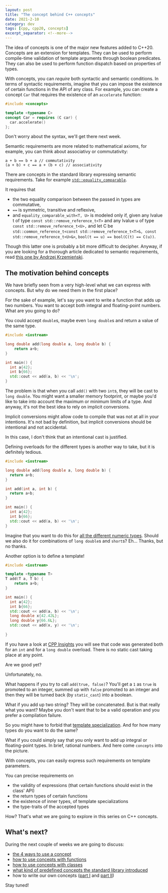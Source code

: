 ```yaml
---
layout: post
title: "The concept behind C++ concepts"
date: 2021-2-10
category: dev
tags: [cpp, cpp20, concepts]
excerpt_separator: <!--more-->
---
```

The idea of concepts is one of the major new features added to C++20. Concepts are an extension for templates. They can be used to perform compile-time validation of template arguments through boolean predicates. They can also be used to perform function dispatch based on properties of types.
<!--more-->

With concepts, you can *require* both syntactic and semantic conditions. In terms of syntactic requirements, imagine that you can impose the existence of certain functions in the API of any class. For example, you can create a concept `Car` that requires the existence of an `accelerate` function:

```cpp
#include <concepts>

template <typename C>
concept Car = requires (C car) {
  car.accelerate()
};
```

Don't worry about the syntax, we'll get there next week.

Semantic requirements are more related to mathematical axioms, for example, you can think about associativy or commutativity:

```
a + b == b + a // commutativity
(a + b) + c == a + (b + c) // associativity
```
There are concepts in the standard library expressing semantic requirements. Take for example [`std::equality_comparable`](https://en.cppreference.com/w/cpp/concepts/equality_comparable).

It requires that 
- the two equality comparison between the passed in types are commutative,
- `==` is symmetric, transitive and reflexive, 
- and `equality_comparable_with<T, U>` is modeled only if, given any lvalue t of type `const std::remove_reference_t<T>` and any lvalue u of type `const std::remove_reference_t<U>,` and let C be `std::common_reference_t<const std::remove_reference_t<T>&, const std::remove_reference_t<U>&>`, `bool(t == u) == bool(C(t) == C(u))`.

Though this latter one is probably a bit more difficult to decipher. Anyway, if you are looking for a thorough article dedicated to semantic requirements, read [this one by Andrzej Krzemieński](https://akrzemi1.wordpress.com/2020/10/26/semantic-requirements-in-concepts/).

## The motivation behind concepts

We have briefly seen from a very high-level what we can express with concepts. But why do we need them in the first place?

For the sake of example, let's say you want to write a function that adds up two numbers. You want to accept both integral and floating-point numbers. What are you going to do?

You could accept `double`s, maybe even `long double`s and return a value of the same type. 

```cpp
#include <iostream>

long double add(long double a, long double b) {
    return a+b;
}

int main() {
  int a{42};
  int b{66};
  std::cout << add(a, b) << '\n';
}
```

The problem is that when you call `add()` with two `int`s, they will be cast to `long double`. You might want a smaller memory footprint, or maybe you'd like to take into account the maximum or minimum limits of a type. And anyway, it's not the best idea to rely on implicit conversions. 

Implicit conversions might allow code to compile that was not at all in your intentions. It's not bad by definition, but implicit conversions should be intentional and not accidental.

In this case, I don't think that an intentional cast is justified.

Defining overloads for the different types is another way to take, but it is definitely tedious.

```cpp
#include <iostream>

long double add(long double a, long double b) {
  return a+b;
}

int add(int a, int b) {
  return a+b;
}

int main() {
  int a{42};
  int b{66};
  std::cout << add(a, b) << '\n';
}
```
Imagine that you want to do this for [all the different numeric types](https://en.cppreference.com/w/cpp/language/types). Should we also do it for combinations of `long double`s and `short`s? Eh... Thanks, but no thanks.

Another option is to define a template!

```cpp
#include <iostream>

template <typename T>
T add(T a, T b) {
    return a+b;
}

int main() {
  int a{42};
  int b{66};
  std::cout << add(a, b) << '\n';
  long double x{42.42L};
  long double y{66.6L};
  std::cout << add(x, y) << '\n';
  
}
```
If you have a look at [CPP Insights](https://cppinsights.io/lnk?code=I2luY2x1ZGUgPGlvc3RyZWFtPgoKdGVtcGxhdGUgPHR5cGVuYW1lIFQ+ClQgYWRkKFQgYSwgVCBiKSB7CiAgICByZXR1cm4gYStiOwp9CgppbnQgbWFpbigpIHsKICBpbnQgYXs0Mn07CiAgaW50IGJ7NjZ9OwogIHN0ZDo6Y291dCA8PCBhZGQoYSwgYikgPDwgJ1xuJzsKICBsb25nIGRvdWJsZSB4ezQyLjQyTH07CiAgbG9uZyBkb3VibGUgeXs2Ni42TH07CiAgc3RkOjpjb3V0IDw8IGFkZCh4LCB5KSA8PCAnXG4nOwogIAp9Cg==&insightsOptions=cpp17&std=cpp17&rev=1.0) you will see that code was generated both for an `int` and for a `long double` overload. There is no static cast taking place at any point.

Are we good yet?

Unfortunately, no.

What happens if you try to call `add(true, false)`? You'll get a `1` as `true` is promoted to an integer, summed up with `false` promoted to an integer and then they will be turned back (by `static_cast`) into a boolean.

What if you add up two string? They will be concatenated. But is that really what you want? Maybe you don't want that to be a valid operation and you prefer a compilation failure.

So you might have to forbid that [template specialization](https://dev.to/pgradot/forbid-a-particular-specialization-of-a-template-4348). And for how many types do you want to do the same?

What if you could simply say that you only want to add up integral or floating-point types. In brief, rational numbers. And here come `concepts` into the picture.

With concepts, you can easily express such requirements on template parameters.

You can precise requirements on
- the validity of expressions (that certain functions should exist in the class' API)
- the return types of certain functions
- the existence of inner types, of template specializations
- the type-traits of the accepted types

How? That's what we are going to explore in this series on C++ concepts.

## What's next?

During the next couple of weeks we are going to discuss:

- [the 4 ways to use a concept](https://www.sandordargo.com/blog/2021/02/10/cpp-concepts-motivations)
- [how to use concepts with functions](https://www.sandordargo.com/blog/2021/02/17/cpp-concepts-4-ways-to-use-them)
- [how to use concepts with classes](https://www.sandordargo.com/blog/2021/02/24/cpp-concepts-with-classes)
- [what kind of predefined concepts the standard library introduced](https://www.sandordargo.com/blog/2021/03/03/cpp-concepts-in-standard-library)
- how to write our own concepts ([part I](https://www.sandordargo.com/blog/2021/03/10/write-your-own-cpp-concepts-part-i) and [part II](https://www.sandordargo.com/blog/2021/03/17/write-your-own-cpp-concepts-part-ii))

Stay tuned!